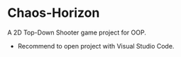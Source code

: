 # Chaos-Horizon
A 2D Top-Down Shooter game project for OOP.
- Recommend to open project with Visual Studio Code.
